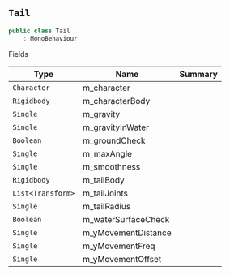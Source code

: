 ## `Tail`

```csharp
public class Tail
    : MonoBehaviour

```

Fields

| Type | Name | Summary | 
| --- | --- | --- | 
| `Character` | m_character |  | 
| `Rigidbody` | m_characterBody |  | 
| `Single` | m_gravity |  | 
| `Single` | m_gravityInWater |  | 
| `Boolean` | m_groundCheck |  | 
| `Single` | m_maxAngle |  | 
| `Single` | m_smoothness |  | 
| `Rigidbody` | m_tailBody |  | 
| `List<Transform>` | m_tailJoints |  | 
| `Single` | m_tailRadius |  | 
| `Boolean` | m_waterSurfaceCheck |  | 
| `Single` | m_yMovementDistance |  | 
| `Single` | m_yMovementFreq |  | 
| `Single` | m_yMovementOffset |  | 


